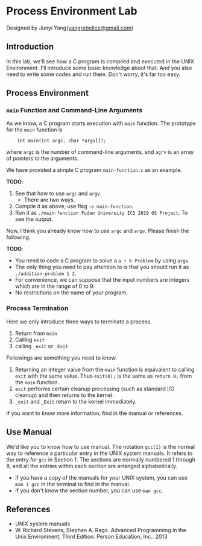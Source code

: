 # Process Environment Lab

Designed by Junyi Yang(yangrebelice@gmail.com)

## Introduction

In this lab, we'll see how a C program is compiled and executed in the UNIX Environment. I'll introduce some basic knowledge about that. And you also need to write some codes and run them. Don't worry, it's far too easy.

## Process Environment

### `main` Function and Command-Line Arguments

As we know, a C program starts execution with `main` function. The prototype for the `main` function is
```
	int main(int argc, char *argv[]);
```
where `argc` is the number of command-line arguments, and `agrv` is an array of pointers to the arguments.

We have provided a simple C program `main-function.c` as an example. 

**TODO**:
1. See that how to use `argc` and `argv`.
	- There are two ways.
2. Compile it as above, use flag `-o main-function`.
3. Run it as `./main-function Fudan University ICS 2019 OS Project`. To see the output.

Now, I think you already know how to use `argc` and `argv`. Please finish the following.

**TODO**:
- You need to code a C program to solve a `a + b Problem` by using `argv`. 
- The only thing you need to pay attention to is that you should run it as `./addition-problem 1 2`.
- For convenience, we can suppose that the input numbers are integers which are in the range of 0 to 9. 
- No restrictions on the name of your program.

### Process Termination

Here we only introduce three ways to terminate a process.

1. Return from `main`
2. Calling `exit`
3. calling `_exit` or `_Exit`

Followings are something you need to know.

1. Returning an integer value from the `main` function is equivalent to calling `exit` with the same value. Thus `exit(0);` is the same as `return 0;` from the `main` function.
2. `exit` performs certain cleanup processing (such as standard I/O cleanup) and then returns to the kernel.
3. `_exit` and `_Exit` return to the kernel immediately.

If you want to know more information, find in the manual or references.

## Use Manual

We'd like you to know how to use manual.
The notation `gcc(1)` is the normal way to reference a particular entry in the UNIX system manuals. It refers to the entry for `gcc` in Section 1. The sections are normally numbered 1 through 8, and all the entries within each section are arranged alphabetically.

- If you have a copy of the manuals for your UNIX system, you can use `man 1 gcc` in the terminal to find in the manual.
- If you don't know the section number, you can use `man gcc`.

## References

- UNIX system manuals
- W. Richard Stevens, Stephen A. Rago. Advanced Programming in the Unix Environment, Third Edition. Person Education, Inc.. 2013
